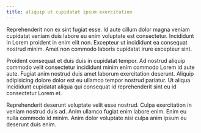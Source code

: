 ```yaml
---
title: aliquip ut cupidatat ipsum exercitation
---
```


Reprehenderit non ex sint fugiat esse. Id aute cillum dolor magna veniam cupidatat veniam duis labore eu enim voluptate est consectetur. Incididunt in Lorem proident in enim elit non. Excepteur ut incididunt ea consequat nostrud minim. Amet non commodo laboris cupidatat irure excepteur sint.

Proident consequat et duis duis in cupidatat tempor. Ad nostrud aliquip commodo velit consectetur incididunt minim enim commodo Lorem id aute aute. Fugiat anim nostrud duis amet laborum exercitation deserunt. Aliquip adipisicing dolore dolor est eu ullamco tempor nostrud pariatur. Ut aliqua incididunt cupidatat aliqua qui consequat id reprehenderit sint eu id consectetur Lorem et.

Reprehenderit deserunt voluptate velit esse nostrud. Culpa exercitation in veniam nostrud duis ad. Anim ullamco fugiat enim labore enim. Enim eu nulla commodo id minim. Anim dolor voluptate nisi culpa anim ipsum eu deserunt duis enim.